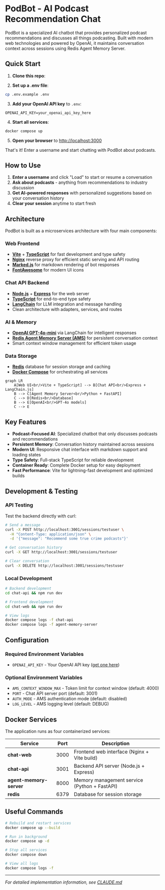 # PodBot - AI Podcast Recommendation Chat

PodBot is a specialized AI chatbot that provides personalized podcast recommendations and discusses all things podcasting. Built with modern web technologies and powered by OpenAI, it maintains conversation context across sessions using Redis Agent Memory Server.

## Quick Start

1. **Clone this repo**:

2. **Set up a .env file**:

```bash
cp .env.example .env
```

3. **Add your OpenAI API key** to `.env`:

```
OPENAI_API_KEY=your_openai_api_key_here
```

4. **Start all services**:

```bash
docker compose up
```

5. **Open your browser** to [http://localhost:3000](http://localhost:3000)

That's it! Enter a username and start chatting with PodBot about podcasts.

## How to Use

1. **Enter a username** and click "Load" to start or resume a conversation
2. **Ask about podcasts** - anything from recommendations to industry discussion
3. **Get AI-powered responses** with personalized suggestions based on your conversation history
4. **Clear your session** anytime to start fresh

## Architecture

PodBot is built as a microservices architecture with four main components:

### **Web Frontend**

- **[Vite](https://vitejs.dev/)** + **[TypeScript](https://www.typescriptlang.org/)** for fast development and type safety
- **[Nginx](https://nginx.org/)** reverse proxy for efficient static serving and API routing
- **[Marked.js](https://marked.js.org/)** for markdown rendering of bot responses
- **[FontAwesome](https://fontawesome.com/)** for modern UI icons

### **Chat API Backend**

- **[Node.js](https://nodejs.org/)** + **[Express](https://expressjs.com/)** for the web server
- **[TypeScript](https://www.typescriptlang.org/)** for end-to-end type safety
- **[LangChain](https://js.langchain.com/)** for LLM integration and message handling
- Clean architecture with adapters, services, and routes

### **AI & Memory**

- **[OpenAI GPT-4o-mini](https://openai.com/)** via LangChain for intelligent responses
- **[Redis Agent Memory Server (AMS)](https://github.com/redis/agent-memory-server)** for persistent conversation context
- Smart context window management for efficient token usage

### **Data Storage**

- **[Redis](https://redis.io/)** database for session storage and caching
- **[Docker Compose](https://docs.docker.com/compose/)** for orchestrating all services

```mermaid
graph LR
    A[Web UI<br/>Vite + TypeScript] --> B[Chat API<br/>Express + LangChain.js]
    B --> C[Agent Memory Server<br/>Python + FastAPI]
    C --> D[Redis<br/>Database]
    B --> E[OpenAI<br/>GPT-4o models]
    C --> E
```

## Key Features

- **Podcast-Focused AI**: Specialized chatbot that only discusses podcasts and recommendations
- **Persistent Memory**: Conversation history maintained across sessions
- **Modern UI**: Responsive chat interface with markdown support and loading states
- **Type Safety**: Full-stack TypeScript for reliable development
- **Container Ready**: Complete Docker setup for easy deployment
- **Fast Performance**: Vite for lightning-fast development and optimized builds

## Development & Testing

### API Testing

Test the backend directly with curl:

```bash
# Send a message
curl -X POST http://localhost:3001/sessions/testuser \
  -H "Content-Type: application/json" \
  -d '{"message": "Recommend some true crime podcasts"}'

# Get conversation history
curl -X GET http://localhost:3001/sessions/testuser

# Clear conversation
curl -X DELETE http://localhost:3001/sessions/testuser
```

### Local Development

```bash
# Backend development
cd chat-api && npm run dev

# Frontend development
cd chat-web && npm run dev

# View logs
docker compose logs -f chat-api
docker compose logs -f agent-memory-server
```

## Configuration

### Required Environment Variables

- `OPENAI_API_KEY` - Your OpenAI API key ([get one here](https://platform.openai.com/api-keys))

### Optional Environment Variables

- `AMS_CONTEXT_WINDOW_MAX` - Token limit for context window (default: 4000)
- `PORT` - Chat API server port (default: 3001)
- `AUTH_MODE` - AMS authentication mode (default: disabled)
- `LOG_LEVEL` - AMS logging level (default: DEBUG)

## Docker Services

The application runs as four containerized services:

| Service                 | Port | Description                                  |
| ----------------------- | ---- | -------------------------------------------- |
| **chat-web**            | 3000 | Frontend web interface (Nginx + Vite build)  |
| **chat-api**            | 3001 | Backend API server (Node.js + Express)       |
| **agent-memory-server** | 8000 | Memory management service (Python + FastAPI) |
| **redis**               | 6379 | Database for session storage                 |

## Useful Commands

```bash
# Rebuild and restart services
docker compose up --build

# Run in background
docker compose up -d

# Stop all services
docker compose down

# View all logs
docker compose logs -f
```

---

_For detailed implementation information, see [CLAUDE.md](./CLAUDE.md)_
